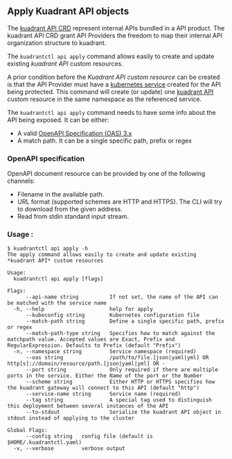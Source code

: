 ## Apply Kuadrant API objects

The [kuadrant API CRD](https://github.com/Kuadrant/kuadrant-controller/blob/v0.1.1/apis/networking/v1beta1/api_types.go) represent internal APIs bundled in a API product.
The kuadrant API CRD grant API Providers the freedom to map their internal API organization structure to kuadrant.

The `kuadrantctl api apply` command allows easily to create and update existing *kuadrant API* custom resources.

A prior condition before the *Kuadrant API custom resource* can be created is that the API Provider
must have a [kubernetes service](https://kubernetes.io/docs/concepts/services-networking/service/) created for the API being protected.
This command will create (or update) one [kuadrant API](https://github.com/Kuadrant/kuadrant-controller/blob/v0.1.1/apis/networking/v1beta1/api_types.go)
custom resource in the same namespace as the referenced service.

The `kuadrantctl api apply` command needs to have some info about the API being exposed. It can be either:
* A valid [OpenAPI Specification (OAS) 3.x](https://github.com/OAI/OpenAPI-Specification/blob/main/versions/3.0.2.md)
* A match path. It can be a single specific path, prefix or regex

### OpenAPI specification

OpenAPI document resource can be provided by one of the following channels:
* Filename in the available path.
* URL format (supported schemes are HTTP and HTTPS). The CLI will try to download from the given address.
* Read from stdin standard input stream.

### Usage :

```shell
$ kuadrantctl api apply -h
The apply command allows easily to create and update existing *kuadrant API* custom resources

Usage:
  kuadrantctl api apply [flags]

Flags:
      --api-name string          If not set, the name of the API can be matched with the service name
  -h, --help                     help for apply
      --kubeconfig string        Kubernetes configuration file
      --match-path string        Define a single specific path, prefix or regex
      --match-path-type string   Specifies how to match against the matchpath value. Accepted values are Exact, Prefix and RegularExpression. Defaults to Prefix (default "Prefix")
  -n, --namespace string         Service namespace (required)
      --oas string               /path/to/file.[json|yaml|yml] OR http[s]://domain/resource/path.[json|yaml|yml] OR -
      --port string              Only required if there are multiple ports in the service. Either the Name of the port or the Number
      --scheme string            Either HTTP or HTTPS specifies how the kuadrant gateway will connect to this API (default "http")
      --service-name string      Service name (required)
      --tag string               A special tag used to distinguish this deployment between several instances of the API
      --to-stdout                Serialize the kuadrant API object in stdout instead of applying to the cluster

Global Flags:
      --config string   config file (default is $HOME/.kuadrantctl.yaml)
  -v, --verbose         verbose output
```
